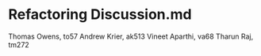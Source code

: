 # Refactoring Discussion.md
Thomas Owens, to57 
Andrew Krier, ak513
Vineet Aparthi, va68
Tharun Raj, tm272

